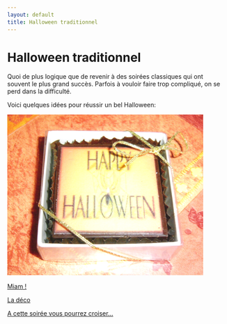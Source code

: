 ```yaml
---
layout: default
title: Halloween traditionnel
---
```


# Halloween traditionnel

Quoi de plus logique que de revenir à des soirées classiques qui ont souvent le plus grand succès. Parfois à vouloir faire trop compliqué, on se perd dans la difficulté.

Voici quelques idées pour réussir un bel Halloween:

![confiserie](/assets/images/pages/confiserie.png)

[Miam !](/pages/halloween_traditionnel/miam.html)

[La déco](/pages/halloween_traditionnel/deco.html)

[A cette soirée vous pourrez croiser...](/pages/halloween_traditionnel/deguisements.html)